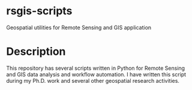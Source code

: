 # rsgis-scripts

Geospatial utilities for Remote Sensing and GIS application

# Description

This repository has several scripts written in Python for Remote Sensing and GIS data analysis and workflow automation. I have written this script during my Ph.D. work and several other geospatial research activities.
